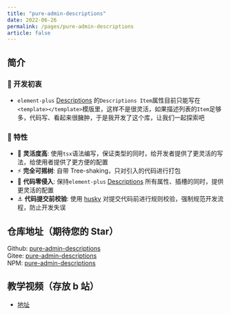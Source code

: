 ```yaml
---
title: "pure-admin-descriptions"
date: 2022-06-26
permalink: /pages/pure-admin-descriptions
article: false
---
```


## 简介

### 🤔 开发初衷

- `element-plus` [Descriptions](https://element-plus.org/zh-CN/component/descriptions.html#descriptions-item-%E5%B1%9E%E6%80%A7) 的`Descriptions Item`属性目前只能写在`<template></template>`模版里，这样不是很灵活，如果描述列表的`Item`足够多，代码写、看起来很臃肿，于是我开发了这个库，让我们一起探索吧

### 🚀 特性

- 🦾 **灵活度高**: 使用`tsx`语法编写，保证类型的同时，给开发者提供了更灵活的写法，给使用者提供了更方便的配置
- ⚡ **完全可摇树**: 自带 Tree-shaking，只对引入的代码进行打包
- 🫶 **代码零侵入**: 保持`element-plus` [Descriptions](https://element-plus.org/zh-CN/component/descriptions.html) 所有属性、插槽的同时，提供更灵活的配置
- ⚓ **代码提交前校验**: 使用 [husky](https://typicode.github.io/husky/#/) 对提交代码前进行规则校验，强制规范开发流程，防止开发失误

## 仓库地址（期待您的 Star）

Github: [pure-admin-descriptions](https://github.com/xiaoxian521/pure-admin-descriptions)  
Gitee: [pure-admin-descriptions](https://gitee.com/yiming_chang/pure-admin-descriptions)  
NPM: [pure-admin-descriptions](https://www.npmjs.com/package/@pureadmin/descriptions)

## 教学视频（存放 b 站）

- [地址](https://www.bilibili.com/video/BV1PB4y1x7Gn/)
